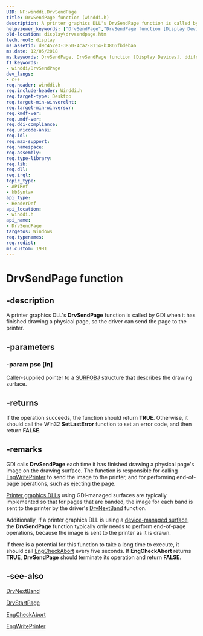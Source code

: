 ```yaml
---
UID: NF:winddi.DrvSendPage
title: DrvSendPage function (winddi.h)
description: A printer graphics DLL's DrvSendPage function is called by GDI when it has finished drawing a physical page, so the driver can send the page to the printer.
helpviewer_keywords: ["DrvSendPage","DrvSendPage function [Display Devices]","ddifncs_4211c283-c7c9-493d-b673-0fdc0d8ad04f.xml","display.drvsendpage","winddi/DrvSendPage"]
old-location: display\drvsendpage.htm
tech.root: display
ms.assetid: d9c452e3-3850-4ca2-8114-b3866fbdeba6
ms.date: 12/05/2018
ms.keywords: DrvSendPage, DrvSendPage function [Display Devices], ddifncs_4211c283-c7c9-493d-b673-0fdc0d8ad04f.xml, display.drvsendpage, winddi/DrvSendPage
f1_keywords:
- winddi/DrvSendPage
dev_langs:
- c++
req.header: winddi.h
req.include-header: Winddi.h
req.target-type: Desktop
req.target-min-winverclnt: 
req.target-min-winversvr: 
req.kmdf-ver: 
req.umdf-ver: 
req.ddi-compliance: 
req.unicode-ansi: 
req.idl: 
req.max-support: 
req.namespace: 
req.assembly: 
req.type-library: 
req.lib: 
req.dll: 
req.irql: 
topic_type:
- APIRef
- kbSyntax
api_type:
- HeaderDef
api_location:
- winddi.h
api_name:
- DrvSendPage
targetos: Windows
req.typenames: 
req.redist: 
ms.custom: 19H1
---
```


# DrvSendPage function


## -description


A printer graphics DLL's <b>DrvSendPage</b> function is called by GDI when it has finished drawing a physical page, so the driver can send the page to the printer.


## -parameters




### -param pso [in]

Caller-supplied pointer to a <a href="https://docs.microsoft.com/windows/desktop/api/winddi/ns-winddi-surfobj">SURFOBJ</a> structure that describes the drawing surface.


## -returns



If the operation succeeds, the function should return <b>TRUE</b>. Otherwise, it should call the Win32 <b>SetLastError</b> function to set an error code, and then return <b>FALSE</b>.




## -remarks



GDI calls <b>DrvSendPage</b> each time it has finished drawing a physical page's image on the drawing surface. The function is responsible for calling <a href="https://docs.microsoft.com/windows/desktop/api/winddi/nf-winddi-engwriteprinter">EngWritePrinter</a> to send the image to the printer, and for performing end-of-page operations, such as ejecting the page.


<a href="https://docs.microsoft.com/windows-hardware/drivers/print/printer-graphics-dll">Printer graphics DLLs</a> using GDI-managed surfaces are typically implemented so that for pages that are banded, the image for each band is sent to the printer by the driver's <a href="https://docs.microsoft.com/windows/desktop/api/winddi/nf-winddi-drvnextband">DrvNextBand</a> function. 

Additionally, if a printer graphics DLL is using a <a href="https://docs.microsoft.com/windows-hardware/drivers/">device-managed surface</a>, the <b>DrvSendPage</b> function typically only needs to perform end-of-page operations, because the image is sent to the printer as it is drawn.

If there is a potential for this function to take a long time to execute, it should call <a href="https://docs.microsoft.com/windows/desktop/api/winddi/nf-winddi-engcheckabort">EngCheckAbort</a> every five seconds. If <b>EngCheckAbort</b> returns <b>TRUE</b>, <b>DrvSendPage</b> should terminate its operation and return <b>FALSE</b>.




## -see-also




<a href="https://docs.microsoft.com/windows/desktop/api/winddi/nf-winddi-drvnextband">DrvNextBand</a>



<a href="https://docs.microsoft.com/windows/desktop/api/winddi/nf-winddi-drvstartpage">DrvStartPage</a>



<a href="https://docs.microsoft.com/windows/desktop/api/winddi/nf-winddi-engcheckabort">EngCheckAbort</a>



<a href="https://docs.microsoft.com/windows/desktop/api/winddi/nf-winddi-engwriteprinter">EngWritePrinter</a>
 

 

